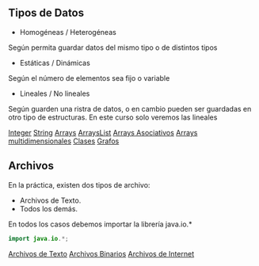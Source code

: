 ## Tipos de Datos

- Homogéneas / Heterogéneas

Según permita guardar datos del mismo tipo o de distintos tipos

- Estáticas / Dinámicas

Según el número de elementos sea fijo o variable

- Lineales / No lineales

Según guarden una ristra de datos, o en cambio pueden ser guardadas en otro tipo de estructuras. En este curso solo veremos las lineales

[Integer](https://davidbermudez.github.io/Java/files/integer/)
[String](https://davidbermudez.github.io/Java/files/string/)
[Arrays](https://davidbermudez.github.io/Java/files/arrays/)
[ArraysList](https://davidbermudez.github.io/Java/files/arrayslist/)
[Arrays Asociativos](https://davidbermudez.github.io/Java/files/asociativos/)
[Arrays multidimensionales](https://davidbermudez.github.io/Java/files/multidimensionales/)
[Clases](https://davidbermudez.github.io/Java/files/clases/)
[Grafos](https://davidbermudez.github.io/Java/files/grafos/)

## Archivos

En la práctica, existen dos tipos de archivo:

- Archivos de Texto.
- Todos los demás.

En todos los casos debemos importar la librería java.io.*

~~~java
import java.io.*;
~~~

[Archivos de Texto](https://davidbermudez.github.io/Java/files/texto/)
[Archivos Binarios](https://davidbermudez.github.io/Java/files/binarios/)
[Archivos de Internet](https://davidbermudez.github.io/Java/files/internet/)